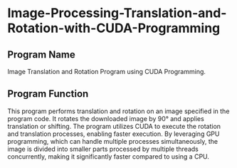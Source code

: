 # Image-Processing-Translation-and-Rotation-with-CUDA-Programming
## **Program Name**  
Image Translation and Rotation Program using CUDA Programming.  

## **Program Function**  
This program performs translation and rotation on an image specified in the program code. It rotates the downloaded image by 90° and applies translation or shifting. The program utilizes CUDA to execute the rotation and translation processes, enabling faster execution. By leveraging GPU programming, which can handle multiple processes simultaneously, the image is divided into smaller parts processed by multiple threads concurrently, making it significantly faster compared to using a CPU.  
